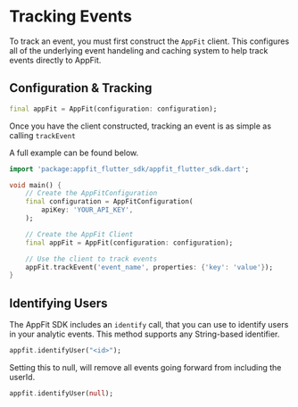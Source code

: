# Tracking Events

To track an event, you must first construct the `AppFit` client. This configures all of the underlying event handeling and caching system to help track events directly to AppFit.

## Configuration & Tracking

```dart
final appFit = AppFit(configuration: configuration);
```

Once you have the client constructed, tracking an event is as simple as calling `trackEvent`

A full example can be found below.

```dart
import 'package:appfit_flutter_sdk/appfit_flutter_sdk.dart';

void main() {
    // Create the AppFitConfiguration
    final configuration = AppFitConfiguration(
        apiKey: 'YOUR_API_KEY',
    );

    // Create the AppFit Client
    final appFit = AppFit(configuration: configuration);

    // Use the client to track events
    appFit.trackEvent('event_name', properties: {'key': 'value'});
}
```

## Identifying Users

The AppFit SDK includes an `identify` call, that you can use to identify users in your analytic events.
This method supports any String-based identifier.

```dart
appfit.identifyUser("<id>");
```

Setting this to null, will remove all events going forward from including the userId.

```dart
appfit.identifyUser(null);
```
